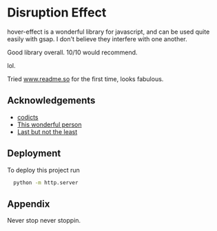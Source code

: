 
# Disruption Effect

hover-effect is a wonderful library for javascript, and can be used quite easily with gsap. I don't believe they interfere with one another. 


Good library overall. 10/10 would  recommend. 

lol. 

Tried www.readme.so for the first time, looks fabulous.
## Acknowledgements

 - [codicts](https://www.youtube.com/channel/UCItYqcz88SDtWMZ---R492g)
 - [This wonderful person](https://www.youtube.com/watch?v=xvFZjo5PgG0)
 - [Last but not the least](https://www.youtube.com/shorts/c-Pv55i2bc0)


## Deployment

To deploy this project run

```bash
  python -m http.server
```


## Appendix

Never stop never stoppin.

